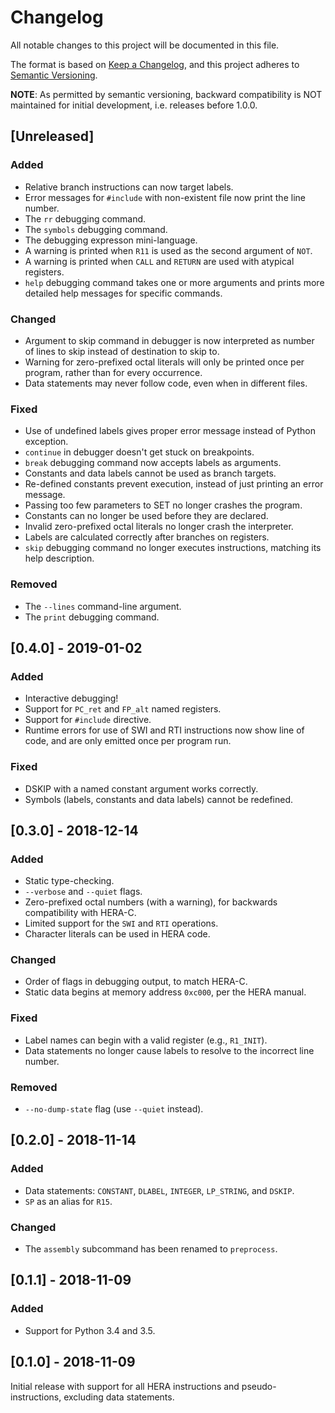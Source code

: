 # Changelog
All notable changes to this project will be documented in this file.

The format is based on [Keep a Changelog](https://keepachangelog.com/en/1.0.0/), and this project adheres to [Semantic Versioning](https://semver.org/spec/v2.0.0.html).

**NOTE**: As permitted by semantic versioning, backward compatibility is NOT maintained for initial development, i.e. releases before 1.0.0.

## [Unreleased]
### Added
- Relative branch instructions can now target labels.
- Error messages for `#include` with non-existent file now print the line number.
- The `rr` debugging command.
- The `symbols` debugging command.
- The debugging expresson mini-language.
- A warning is printed when `R11` is used as the second argument of `NOT`.
- A warning is printed when `CALL` and `RETURN` are used with atypical registers.
- `help` debugging command takes one or more arguments and prints more detailed help messages for specific commands.

### Changed
- Argument to skip command in debugger is now interpreted as number of lines to skip instead of destination to skip to.
- Warning for zero-prefixed octal literals will only be printed once per program, rather than for every occurrence.
- Data statements may never follow code, even when in different files.

### Fixed
- Use of undefined labels gives proper error message instead of Python exception.
- `continue` in debugger doesn't get stuck on breakpoints.
- `break` debugging command now accepts labels as arguments.
- Constants and data labels cannot be used as branch targets.
- Re-defined constants prevent execution, instead of just printing an error message.
- Passing too few parameters to SET no longer crashes the program.
- Constants can no longer be used before they are declared.
- Invalid zero-prefixed octal literals no longer crash the interpreter.
- Labels are calculated correctly after branches on registers.
- `skip` debugging command no longer executes instructions, matching its help description.

### Removed
- The `--lines` command-line argument.
- The `print` debugging command.


## [0.4.0] - 2019-01-02
### Added
- Interactive debugging!
- Support for `PC_ret` and `FP_alt` named registers.
- Support for `#include` directive.
- Runtime errors for use of SWI and RTI instructions now show line of code, and are only emitted once per program run.

### Fixed
- DSKIP with a named constant argument works correctly.
- Symbols (labels, constants and data labels) cannot be redefined.


## [0.3.0] - 2018-12-14
### Added
- Static type-checking.
- `--verbose` and `--quiet` flags.
- Zero-prefixed octal numbers (with a warning), for backwards compatibility with HERA-C.
- Limited support for the `SWI` and `RTI` operations.
- Character literals can be used in HERA code.

### Changed
- Order of flags in debugging output, to match HERA-C.
- Static data begins at memory address `0xc000`, per the HERA manual.

### Fixed
- Label names can begin with a valid register (e.g., `R1_INIT`).
- Data statements no longer cause labels to resolve to the incorrect line number.

### Removed
- `--no-dump-state` flag (use `--quiet` instead).


## [0.2.0] - 2018-11-14
### Added
- Data statements: `CONSTANT`, `DLABEL`, `INTEGER`, `LP_STRING`, and `DSKIP`.
- `SP` as an alias for `R15`.

### Changed
- The `assembly` subcommand has been renamed to `preprocess`.


## [0.1.1] - 2018-11-09
### Added
- Support for Python 3.4 and 3.5.


## [0.1.0] - 2018-11-09
Initial release with support for all HERA instructions and pseudo-instructions, excluding data statements.
